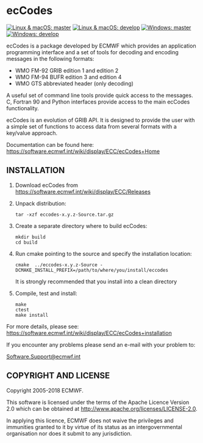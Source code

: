 ecCodes
=======

[![Linux & macOS: master](https://img.shields.io/travis/ecmwf/eccodes/master.svg?label=Linux-and-macOS-master)](https://travis-ci.org/ecmwf/eccodes/branches)
[![Linux & macOS: develop](https://img.shields.io/travis/ecmwf/eccodes/develop.svg?label=Linux-and-macOS-dev)](https://travis-ci.org/ecmwf/eccodes/branches)
[![Windows: master](https://img.shields.io/appveyor/ci/ecmwf/eccodes/master.svg?label=Windows-master)](https://ci.appveyor.com/project/ecmwf/eccodes/branch/master)
[![Windows: develop](https://img.shields.io/appveyor/ci/ecmwf/eccodes/develop.svg?label=Windows-dev)](https://ci.appveyor.com/project/ecmwf/eccodes/branch/develop)

ecCodes is a package developed by ECMWF which provides an application programming interface
and a set of tools for decoding and encoding messages in the following formats:

   * WMO FM-92 GRIB edition 1 and edition 2
   * WMO FM-94 BUFR edition 3 and edition 4
   * WMO GTS abbreviated header (only decoding)

A useful set of command line tools provide quick access to the messages.
C, Fortran 90 and Python interfaces provide access to the main ecCodes functionality.

ecCodes is an evolution of GRIB API.
It is designed to provide the user with a simple set of functions to access data from
several formats with a key/value approach.

Documentation can be found here:
   https://software.ecmwf.int/wiki/display/ECC/ecCodes+Home

INSTALLATION
------------

1. Download ecCodes from https://software.ecmwf.int/wiki/display/ECC/Releases

2. Unpack distribution:
   ```
   tar -xzf eccodes-x.y.z-Source.tar.gz
   ```

3. Create a separate directory where to build ecCodes:
   ```
   mkdir build
   cd build
   ```

4. Run cmake pointing to the source and specify the installation location:
   ```
   cmake  ../eccodes-x.y.z-Source -DCMAKE_INSTALL_PREFIX=/path/to/where/you/install/eccodes
   ```
   
   It is strongly recommended that you install into a clean directory

5. Compile, test and install:
   ```
   make
   ctest
   make install
   ```


For more details, please see:
https://software.ecmwf.int/wiki/display/ECC/ecCodes+installation

If you encounter any problems please send an e-mail with your problem to:

   Software.Support@ecmwf.int



COPYRIGHT AND LICENSE
----------------------

Copyright 2005-2018 ECMWF.

This software is licensed under the terms of the Apache Licence Version 2.0
which can be obtained at http://www.apache.org/licenses/LICENSE-2.0.

In applying this licence, ECMWF does not waive the privileges and immunities granted to it by
virtue of its status as an intergovernmental organisation nor does it submit to any jurisdiction.

